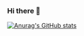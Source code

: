 ### Hi there 👋

[![Anurag's GitHub stats](https://github-readme-stats.vercel.app/api?username=Andresss21)](https://github.com/anuraghazra/github-readme-stats)

<!--
**Andresss21/Andresss21** is a ✨ _special_ ✨ repository because its `README.md` (this file) appears on your GitHub profile.

Here are some ideas to get you started:

- 🔭 I’m currently working on ...
- 🌱 I’m currently learning ...
- 👯 I’m looking to collaborate on ...
- 🤔 I’m looking for help with ...
- 💬 Ask me about ...
- 📫 How to reach me: ...
- 😄 Pronouns: ...
- ⚡ Fun fact: ...
-->
